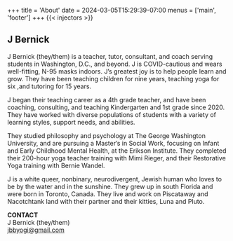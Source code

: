+++
title = 'About'
date = 2024-03-05T15:29:39-07:00
menus = ['main', 'footer']
+++
{{< injectors >}}
## J Bernick

J Bernick (they/them) is a teacher, tutor, consultant, and coach serving students in Washington, D.C., and beyond. J is COVID-cautious and wears well-fitting, N-95 masks indoors. J’s greatest joy is to help people learn and grow. They have been teaching children for nine years, teaching yoga for six ,and tutoring for 15 years.

J  began their teaching career as a 4th grade teacher, and have been coaching, consulting, and teaching Kindergarten and 1st grade since 2020. They have worked with diverse populations of students with a variety of learning styles, support needs, and abilities.  
  
They studied philosophy and psychology at The George Washington University, and are pursuing a Master’s in Social Work, focusing on Infant and Early Childhood Mental Health, at the Erikson Institute. They completed their 200-hour yoga teacher training with Mimi Rieger, and their Restorative Yoga training with Bernie Wandel.  
  
J is a white queer, nonbinary, neurodivergent, Jewish human who loves to be by the water and in the sunshine. They grew up in south Florida and were born in Toronto, Canada. They live and work on Piscataway and Nacotchtank land with their partner and their kitties, Luna and Pluto.   

__CONTACT__  
J Bernick (they/them)   
[jbbyogi@gmail.com](mailto:jbbyogi@gmail.com?subject=Website%20Contact)  

